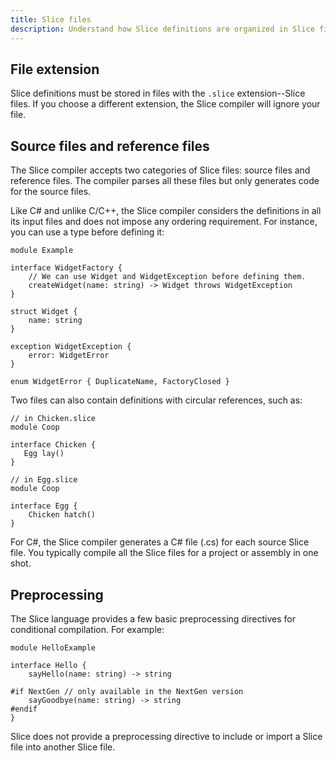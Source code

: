 ```yaml
---
title: Slice files
description: Understand how Slice definitions are organized in Slice files.
---
```


## File extension

Slice definitions must be stored in files with the `.slice` extension--Slice files. If you choose a different extension,
the Slice compiler will ignore your file.

## Source files and reference files

The Slice compiler accepts two categories of Slice files: source files and reference files. The compiler parses all
these files but only generates code for the source files.

Like C# and unlike C/C++, the Slice compiler considers the definitions in all its input files and does not impose any
ordering requirement. For instance, you can use a type before defining it:

```slice {% addEncoding=true %}
module Example

interface WidgetFactory {
    // We can use Widget and WidgetException before defining them.
    createWidget(name: string) -> Widget throws WidgetException
}

struct Widget {
    name: string
}

exception WidgetException {
    error: WidgetError
}

enum WidgetError { DuplicateName, FactoryClosed }
```

Two files can also contain definitions with circular references, such as:

```slice {% addEncoding=true %}
// in Chicken.slice
module Coop

interface Chicken {
   Egg lay()
}
```

```slice {% addEncoding=true %}
// in Egg.slice
module Coop

interface Egg {
    Chicken hatch()
}
```

For C#, the Slice compiler generates a C# file (.cs) for each source Slice file. You typically compile all the Slice
files for a project or assembly in one shot.

## Preprocessing

The Slice language provides a few basic preprocessing directives for conditional compilation. For example:

```slice {% addEncoding=true %}
module HelloExample

interface Hello {
    sayHello(name: string) -> string

#if NextGen // only available in the NextGen version
    sayGoodbye(name: string) -> string
#endif
}
```

Slice does not provide a preprocessing directive to include or import a Slice file into another Slice file.
